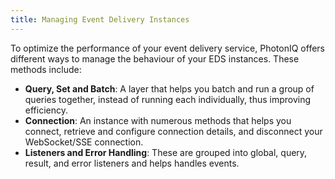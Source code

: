 ```yaml
---
title: Managing Event Delivery Instances
---
```


To optimize the performance of your event delivery service, PhotonIQ offers different ways to manage the behaviour of your EDS instances. These methods include:

- **Query, Set and Batch**: A layer that helps you batch and run a group of queries together, instead of running each individually, thus improving efficiency.
- **Connection**: An instance with numerous methods that helps you connect, retrieve and configure connection details, and disconnect your WebSocket/SSE connection.
- **Listeners and Error Handling**: These are grouped into global, query, result, and error listeners and helps handles events. 